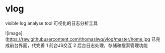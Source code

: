 # vlog
visible log analyse tool 可视化的日志分析工具

 ![image](https://raw.githubusercontent.com/thomaslwq/vlog/master/home.jpg
 已完成前台界面，代完善
 1 前台JS交互
 2 后台日志处理，存储和搜索管理功能
